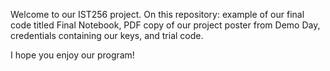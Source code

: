 Welcome to our IST256 project. On this repository: example of our final code titled Final Notebook, PDF copy of our project poster from Demo Day, credentials containing our keys, and trial code.

I hope you enjoy our program!
